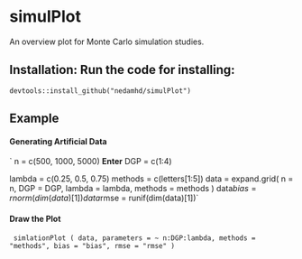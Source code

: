 # simulPlot
An overview plot for Monte Carlo simulation studies.
## Installation: Run the code for installing:
`devtools::install_github("nedamhd/simulPlot")`

## Example
#### Generating Artificial Data
` n = c(500, 1000, 5000) 
  **Enter**
DGP = c(1:4)


 lambda = c(0.25, 0.5, 0.75)
 methods = c(letters[1:5])
 data = expand.grid(
      n = n,
      DGP = DGP,
      lambda = lambda,
     methods = methods
   )
  data$bias = rnorm(dim(data)[1])
  data$rmse = runif(dim(data)[1])`
  #### Draw the Plot
 ` simlationPlot (
    data,
    parameters = ~ n:DGP:lambda,
   methods = "methods",
    bias = "bias",
    rmse = "rmse"
  )`
